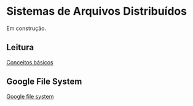 # Sistemas de Arquivos Distribuídos

Em construção.

## Leitura

[Conceitos básicos](./files/dsdc-coulouris-ch12.pdf)

## Google File System

[Google file system](https://research.google/pubs/pub51.pdf)
